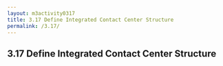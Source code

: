 ```yaml
---
layout: m3activity0317
title: 3.17 Define Integrated Contact Center Structure			
permalink: /3.17/
---
```

## 3.17 Define Integrated Contact Center Structure					
